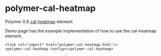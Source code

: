 # polymer-cal-heatmap
Polymer 0.8 <a href="http://kamisama.github.io/cal-heatmap/" targer="_blank">cal-heatmap</a> element 

Demo page has the example implementation of how to use the cal-heatmap element. 

```
<link rel="import" href="polymer-cal-heatmap.html"/>
<polymer-cal-heatmap config></polymer-cal-heatmap>
```
